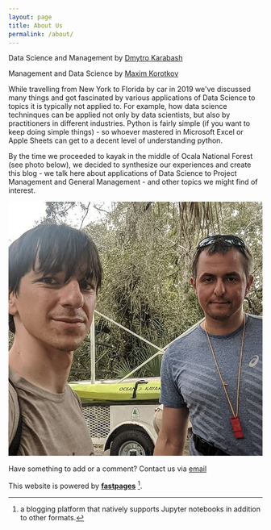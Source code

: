 ```yaml
---
layout: page
title: About Us
permalink: /about/
---
```


Data Science and Management by <a href="https://www.linkedin.com/in/dmytrokarabash/">Dmytro Karabash</a>

Management and Data Science by <a href="http://maximk.com">Maxim Korotkov</a>

While travelling from New York to Florida by car in 2019 we've discussed many things 
and got fascinated by various applications of Data Science to topics it is typically not applied to. For example, how data science techninques can be applied 
not only by data scientists, but also by practitioners in different industries. Python is fairly simple (if you want to keep doing simple things) - 
so whoever mastered in Microsoft Excel or Apple Sheets can get to a decent level of understanding python.

By the time we proceeded to kayak in the middle of Ocala National Forest (see photo below), we decided to synthesize our experiences and create this blog - we talk here about
applications of Data Science to Project Management and General Management - and other topics we might find of interest.  

![](images/FloridaWithCrocodiles.png)


Have something to add or a comment? Contact us via <a href="mailto:yourdatablog@gmail.com">email</a> 

This website is powered by **[fastpages](https://github.com/fastai/fastpages)** [^1].

[^1]:a blogging platform that natively supports Jupyter notebooks in addition to other formats.
